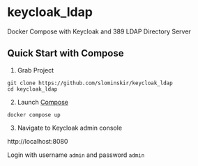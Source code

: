 # keycloak_ldap
Docker Compose with Keycloak and 389 LDAP Directory Server

## Quick Start with Compose

1. Grab Project
```
git clone https://github.com/slominskir/keycloak_ldap
cd keycloak_ldap
```

2. Launch [Compose](https://github.com/docker/compose)
```
docker compose up
```

3. Navigate to Keycloak admin console

http://localhost:8080

Login with username `admin` and password `admin`
